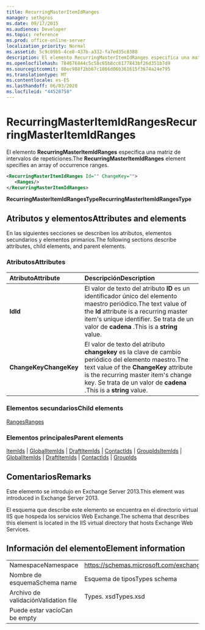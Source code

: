 ```yaml
---
title: RecurringMasterItemIdRanges
manager: sethgros
ms.date: 09/17/2015
ms.audience: Developer
ms.topic: reference
ms.prod: office-online-server
localization_priority: Normal
ms.assetid: 5c9c89b5-4ce8-437b-a332-fa7ed35c8388
description: El elemento RecurringMasterItemIdRanges especifica una matriz de intervalos de repeticiones.
ms.openlocfilehash: 784676844c5c58c65b8cc6177843bf26d351b7d9
ms.sourcegitcommit: 88ec988f2bb67c1866d06b361615f3674a24e795
ms.translationtype: MT
ms.contentlocale: es-ES
ms.lasthandoff: 06/03/2020
ms.locfileid: "44528758"
---
```

# <a name="recurringmasteritemidranges"></a><span data-ttu-id="11965-103">RecurringMasterItemIdRanges</span><span class="sxs-lookup"><span data-stu-id="11965-103">RecurringMasterItemIdRanges</span></span>

<span data-ttu-id="11965-104">El elemento **RecurringMasterItemIdRanges** especifica una matriz de intervalos de repeticiones.</span><span class="sxs-lookup"><span data-stu-id="11965-104">The **RecurringMasterItemIdRanges** element specifies an array of occurrence ranges.</span></span> 
  
```XML
<RecurringMasterItemIdRanges Id="" ChangeKey="">
   <Ranges/>
</RecurringMasterItemIdRanges>
```

 <span data-ttu-id="11965-105">**RecurringMasterItemIdRangesType**</span><span class="sxs-lookup"><span data-stu-id="11965-105">**RecurringMasterItemIdRangesType**</span></span>
## <a name="attributes-and-elements"></a><span data-ttu-id="11965-106">Atributos y elementos</span><span class="sxs-lookup"><span data-stu-id="11965-106">Attributes and elements</span></span>

<span data-ttu-id="11965-107">En las siguientes secciones se describen los atributos, elementos secundarios y elementos primarios.</span><span class="sxs-lookup"><span data-stu-id="11965-107">The following sections describe attributes, child elements, and parent elements.</span></span>
  
### <a name="attributes"></a><span data-ttu-id="11965-108">Atributos</span><span class="sxs-lookup"><span data-stu-id="11965-108">Attributes</span></span>

|<span data-ttu-id="11965-109">**Atributo**</span><span class="sxs-lookup"><span data-stu-id="11965-109">**Attribute**</span></span>|<span data-ttu-id="11965-110">**Descripción**</span><span class="sxs-lookup"><span data-stu-id="11965-110">**Description**</span></span>|
|:-----|:-----|
|<span data-ttu-id="11965-111">**Id**</span><span class="sxs-lookup"><span data-stu-id="11965-111">**Id**</span></span> <br/> |<span data-ttu-id="11965-112">El valor de texto del atributo **ID** es un identificador único del elemento maestro periódico.</span><span class="sxs-lookup"><span data-stu-id="11965-112">The text value of the **Id** attribute is a recurring master item's unique identifier.</span></span> <span data-ttu-id="11965-113">Se trata de un valor de **cadena** .</span><span class="sxs-lookup"><span data-stu-id="11965-113">This is a **string** value.</span></span>  <br/> |
|<span data-ttu-id="11965-114">**ChangeKey**</span><span class="sxs-lookup"><span data-stu-id="11965-114">**ChangeKey**</span></span> <br/> |<span data-ttu-id="11965-115">El valor de texto del atributo **changekey** es la clave de cambio periódico del elemento maestro.</span><span class="sxs-lookup"><span data-stu-id="11965-115">The text value of the **ChangeKey** attribute is the recurring master item's change key.</span></span> <span data-ttu-id="11965-116">Se trata de un valor de **cadena** .</span><span class="sxs-lookup"><span data-stu-id="11965-116">This is a **string** value.</span></span>  <br/> |
   
### <a name="child-elements"></a><span data-ttu-id="11965-117">Elementos secundarios</span><span class="sxs-lookup"><span data-stu-id="11965-117">Child elements</span></span>

[<span data-ttu-id="11965-118">Ranges</span><span class="sxs-lookup"><span data-stu-id="11965-118">Ranges</span></span>](ranges.md)
  
### <a name="parent-elements"></a><span data-ttu-id="11965-119">Elementos principales</span><span class="sxs-lookup"><span data-stu-id="11965-119">Parent elements</span></span>

<span data-ttu-id="11965-120">[ItemIds](itemids.md)  |  [GlobalItemIds](globalitemids.md)  |  [DraftItemIds](draftitemids.md)  |  [ContactIds](contactids.md)  |  [GroupIds](groupids.md)</span><span class="sxs-lookup"><span data-stu-id="11965-120">[ItemIds](itemids.md) | [GlobalItemIds](globalitemids.md) | [DraftItemIds](draftitemids.md) | [ContactIds](contactids.md) | [GroupIds](groupids.md)</span></span>
  
## <a name="remarks"></a><span data-ttu-id="11965-121">Comentarios</span><span class="sxs-lookup"><span data-stu-id="11965-121">Remarks</span></span>

<span data-ttu-id="11965-122">Este elemento se introdujo en Exchange Server 2013.</span><span class="sxs-lookup"><span data-stu-id="11965-122">This element was introduced in Exchange Server 2013.</span></span>
  
<span data-ttu-id="11965-123">El esquema que describe este elemento se encuentra en el directorio virtual IIS que hospeda los servicios Web Exchange.</span><span class="sxs-lookup"><span data-stu-id="11965-123">The schema that describes this element is located in the IIS virtual directory that hosts Exchange Web Services.</span></span>
  
## <a name="element-information"></a><span data-ttu-id="11965-124">Información del elemento</span><span class="sxs-lookup"><span data-stu-id="11965-124">Element information</span></span>

|||
|:-----|:-----|
|<span data-ttu-id="11965-125">Namespace</span><span class="sxs-lookup"><span data-stu-id="11965-125">Namespace</span></span>  <br/> |https://schemas.microsoft.com/exchange/services/2006/types  <br/> |
|<span data-ttu-id="11965-126">Nombre de esquema</span><span class="sxs-lookup"><span data-stu-id="11965-126">Schema name</span></span>  <br/> |<span data-ttu-id="11965-127">Esquema de tipos</span><span class="sxs-lookup"><span data-stu-id="11965-127">Types schema</span></span>  <br/> |
|<span data-ttu-id="11965-128">Archivo de validación</span><span class="sxs-lookup"><span data-stu-id="11965-128">Validation file</span></span>  <br/> |<span data-ttu-id="11965-129">Types. xsd</span><span class="sxs-lookup"><span data-stu-id="11965-129">Types.xsd</span></span>  <br/> |
|<span data-ttu-id="11965-130">Puede estar vacío</span><span class="sxs-lookup"><span data-stu-id="11965-130">Can be empty</span></span>  <br/> ||
   

